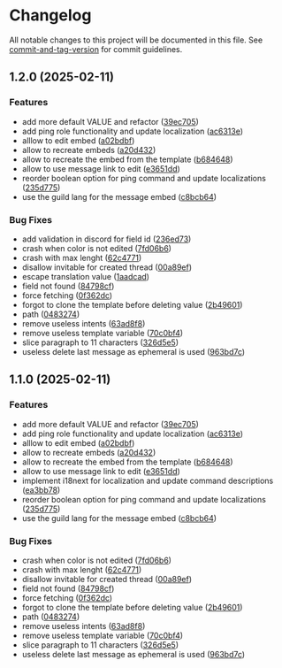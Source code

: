# Changelog

All notable changes to this project will be documented in this file. See [commit-and-tag-version](https://github.com/absolute-version/commit-and-tag-version) for commit guidelines.

## 1.2.0 (2025-02-11)


### Features

* add more default VALUE and refactor ([39ec705](https://github.com/Lisandra-dev/ticket-thread/commit/39ec7054d840946ecba2d831a48c9fb0957426cc))
* add ping role functionality and update localization ([ac6313e](https://github.com/Lisandra-dev/ticket-thread/commit/ac6313e473be1b04ad916a54cdadc10bf57f1202))
* alllow to edit embed ([a02bdbf](https://github.com/Lisandra-dev/ticket-thread/commit/a02bdbf97658d4b1fe0c99a7f55373fbe7809ad6))
* allow to recreate embeds ([a20d432](https://github.com/Lisandra-dev/ticket-thread/commit/a20d4321dcfbce3c770785bcb1dffd71e8be5734))
* allow to recreate the embed from the template ([b684648](https://github.com/Lisandra-dev/ticket-thread/commit/b684648169dda45603a7bd0430de53690ccf29f5))
* allow to use message link to edit ([e3651dd](https://github.com/Lisandra-dev/ticket-thread/commit/e3651dd052d232dbf11604b3650a1b3721857cc1))
* reorder boolean option for ping command and update localizations ([235d775](https://github.com/Lisandra-dev/ticket-thread/commit/235d77524e6da71e705b07e007a627c1e78f14a3))
* use the guild lang for the message embed ([c8bcb64](https://github.com/Lisandra-dev/ticket-thread/commit/c8bcb64cf0e78a2c389a673eaca8e73c711177d6))


### Bug Fixes

* add validation in discord for field id ([236ed73](https://github.com/Lisandra-dev/ticket-thread/commit/236ed735291e42b07b334096739eb1c31e3cf69b))
* crash when color is not edited ([7fd06b6](https://github.com/Lisandra-dev/ticket-thread/commit/7fd06b6fcbd00cc66680e38fc51ca53c10cb4ba2))
* crash with max lenght ([62c4771](https://github.com/Lisandra-dev/ticket-thread/commit/62c4771877f9255a905576897cf6e021f679ac62))
* disallow invitable for created thread ([00a89ef](https://github.com/Lisandra-dev/ticket-thread/commit/00a89eff8605590ecf3bbb4027cdca33e16681b0))
* escape translation value ([1aadcad](https://github.com/Lisandra-dev/ticket-thread/commit/1aadcadddd6fff067ac0f192886aef0af18f76db))
* field not found ([84798cf](https://github.com/Lisandra-dev/ticket-thread/commit/84798cfa9a7abe633a82536e53554266744aa457))
* force fetching ([0f362dc](https://github.com/Lisandra-dev/ticket-thread/commit/0f362dc94678b023c9af07c7ac44c6f8da5dde38))
* forgot to clone the template before deleting value ([2b49601](https://github.com/Lisandra-dev/ticket-thread/commit/2b49601ee30f35af0247fe1ecdd684b4ff37e789))
* path ([0483274](https://github.com/Lisandra-dev/ticket-thread/commit/0483274f83848500facd4b2674e7c3a0967b98a4))
* remove useless intents ([63ad8f8](https://github.com/Lisandra-dev/ticket-thread/commit/63ad8f8bcfa906671dce21d0e79a19dc8d9d6bd3))
* remove useless template variable ([70c0bf4](https://github.com/Lisandra-dev/ticket-thread/commit/70c0bf40da5893ea95feb2170b8ba3ff9ab9e4c1))
* slice paragraph to 11 characters ([326d5e5](https://github.com/Lisandra-dev/ticket-thread/commit/326d5e5741a3beeae7ecfc985ed34413f97a061f))
* useless delete last message as ephemeral is used ([963bd7c](https://github.com/Lisandra-dev/ticket-thread/commit/963bd7c661889cef170cee713763e70d7522604c))

## 1.1.0 (2025-02-11)


### Features

* add more default VALUE and refactor ([39ec705](https://github.com/Lisandra-dev/ticket-thread/commit/39ec7054d840946ecba2d831a48c9fb0957426cc))
* add ping role functionality and update localization ([ac6313e](https://github.com/Lisandra-dev/ticket-thread/commit/ac6313e473be1b04ad916a54cdadc10bf57f1202))
* alllow to edit embed ([a02bdbf](https://github.com/Lisandra-dev/ticket-thread/commit/a02bdbf97658d4b1fe0c99a7f55373fbe7809ad6))
* allow to recreate embeds ([a20d432](https://github.com/Lisandra-dev/ticket-thread/commit/a20d4321dcfbce3c770785bcb1dffd71e8be5734))
* allow to recreate the embed from the template ([b684648](https://github.com/Lisandra-dev/ticket-thread/commit/b684648169dda45603a7bd0430de53690ccf29f5))
* allow to use message link to edit ([e3651dd](https://github.com/Lisandra-dev/ticket-thread/commit/e3651dd052d232dbf11604b3650a1b3721857cc1))
* implement i18next for localization and update command descriptions ([ea3bb78](https://github.com/Lisandra-dev/ticket-thread/commit/ea3bb78d7c1761fc00885ad7185cb336d8791aa7))
* reorder boolean option for ping command and update localizations ([235d775](https://github.com/Lisandra-dev/ticket-thread/commit/235d77524e6da71e705b07e007a627c1e78f14a3))
* use the guild lang for the message embed ([c8bcb64](https://github.com/Lisandra-dev/ticket-thread/commit/c8bcb64cf0e78a2c389a673eaca8e73c711177d6))


### Bug Fixes

* crash when color is not edited ([7fd06b6](https://github.com/Lisandra-dev/ticket-thread/commit/7fd06b6fcbd00cc66680e38fc51ca53c10cb4ba2))
* crash with max lenght ([62c4771](https://github.com/Lisandra-dev/ticket-thread/commit/62c4771877f9255a905576897cf6e021f679ac62))
* disallow invitable for created thread ([00a89ef](https://github.com/Lisandra-dev/ticket-thread/commit/00a89eff8605590ecf3bbb4027cdca33e16681b0))
* field not found ([84798cf](https://github.com/Lisandra-dev/ticket-thread/commit/84798cfa9a7abe633a82536e53554266744aa457))
* force fetching ([0f362dc](https://github.com/Lisandra-dev/ticket-thread/commit/0f362dc94678b023c9af07c7ac44c6f8da5dde38))
* forgot to clone the template before deleting value ([2b49601](https://github.com/Lisandra-dev/ticket-thread/commit/2b49601ee30f35af0247fe1ecdd684b4ff37e789))
* path ([0483274](https://github.com/Lisandra-dev/ticket-thread/commit/0483274f83848500facd4b2674e7c3a0967b98a4))
* remove useless intents ([63ad8f8](https://github.com/Lisandra-dev/ticket-thread/commit/63ad8f8bcfa906671dce21d0e79a19dc8d9d6bd3))
* remove useless template variable ([70c0bf4](https://github.com/Lisandra-dev/ticket-thread/commit/70c0bf40da5893ea95feb2170b8ba3ff9ab9e4c1))
* slice paragraph to 11 characters ([326d5e5](https://github.com/Lisandra-dev/ticket-thread/commit/326d5e5741a3beeae7ecfc985ed34413f97a061f))
* useless delete last message as ephemeral is used ([963bd7c](https://github.com/Lisandra-dev/ticket-thread/commit/963bd7c661889cef170cee713763e70d7522604c))

